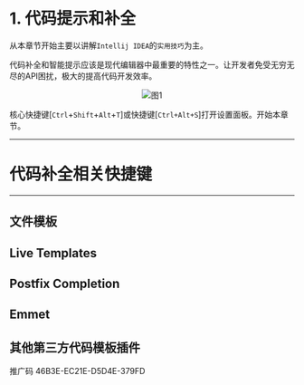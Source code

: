 # 1. 代码提示和补全

从本章节开始主要以讲解`Intellij IDEA`的`实用技巧`为主。

代码补全和智能提示应该是现代编辑器中最重要的特性之一。让开发者免受无穷无尽的API困扰，极大的提高代码开发效率。



<div align="center"><img src="./images/400/1.png" alt="图1"/></div>




核心快捷键[`Ctrl`+`Shift`+`Alt`+`T`]或快捷键[`Ctrl+Alt+S`]打开设置面板。开始本章节。

---
# 代码补全相关快捷键



---

## 文件模板

## Live Templates

## Postfix Completion

## Emmet

## 其他第三方代码模板插件



推广码
46B3E-EC21E-D5D4E-379FD